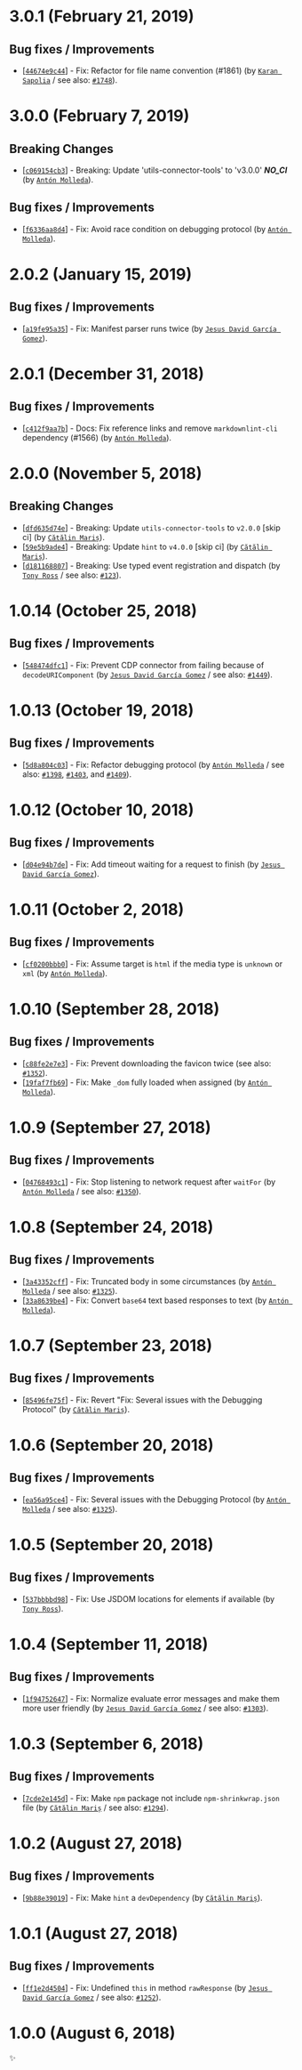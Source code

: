 # 3.0.1 (February 21, 2019)

## Bug fixes / Improvements

* [[`44674e9c44`](https://github.com/webhintio/hint/commit/44674e9c4479cb3f3e3c2e66173437c74481f487)] - Fix: Refactor for file name convention (#1861) (by [`Karan Sapolia`](https://github.com/karansapolia) / see also: [`#1748`](https://github.com/webhintio/hint/issues/1748)).


# 3.0.0 (February 7, 2019)

## Breaking Changes

* [[`c069154cb3`](https://github.com/webhintio/hint/commit/c069154cb3802bb921a2fb1df64694c2263dd9ec)] - Breaking: Update 'utils-connector-tools' to 'v3.0.0' ***NO_CI*** (by [`Antón Molleda`](https://github.com/molant)).

## Bug fixes / Improvements

* [[`f6336aa8d4`](https://github.com/webhintio/hint/commit/f6336aa8d4c05baf58f66c8c6c1880a0105f7392)] - Fix: Avoid race condition on debugging protocol (by [`Antón Molleda`](https://github.com/molant)).


# 2.0.2 (January 15, 2019)

## Bug fixes / Improvements

* [[`a19fe95a35`](https://github.com/webhintio/hint/commit/a19fe95a35c6a44411d1f24c06dbbd6b782a7904)] - Fix: Manifest parser runs twice (by [`Jesus David García Gomez`](https://github.com/sarvaje)).


# 2.0.1 (December 31, 2018)

## Bug fixes / Improvements

* [[`c412f9aa7b`](https://github.com/webhintio/hint/commit/c412f9aa7ba99eb7ef6c20b7c496d629530f3ecf)] - Docs: Fix reference links and remove `markdownlint-cli` dependency (#1566) (by [`Antón Molleda`](https://github.com/molant)).


# 2.0.0 (November 5, 2018)

## Breaking Changes

* [[`dfd635d74e`](https://github.com/webhintio/hint/commit/dfd635d74e0858ac2b7fe9e2ffc6e75a4e6b8578)] - Breaking: Update `utils-connector-tools` to `v2.0.0` [skip ci] (by [`Cătălin Mariș`](https://github.com/alrra)).
* [[`59e5b9ade4`](https://github.com/webhintio/hint/commit/59e5b9ade47698d9bae42106cd93606a451b5a56)] - Breaking: Update `hint` to `v4.0.0` [skip ci] (by [`Cătălin Mariș`](https://github.com/alrra)).
* [[`d181168807`](https://github.com/webhintio/hint/commit/d18116880733897793628f0a8e829de941531d18)] - Breaking: Use typed event registration and dispatch (by [`Tony Ross`](https://github.com/antross) / see also: [`#123`](https://github.com/webhintio/hint/issues/123)).


# 1.0.14 (October 25, 2018)

## Bug fixes / Improvements

* [[`548474dfc1`](https://github.com/webhintio/hint/commit/548474dfc191a1a6e28b21a56ea19dd9017939d1)] - Fix: Prevent CDP connector from failing because of `decodeURIComponent` (by [`Jesus David García Gomez`](https://github.com/sarvaje) / see also: [`#1449`](https://github.com/webhintio/hint/issues/1449)).


# 1.0.13 (October 19, 2018)

## Bug fixes / Improvements

* [[`5d8a804c03`](https://github.com/webhintio/hint/commit/5d8a804c0344a0a10991ff81488fcbc0b700c0da)] - Fix: Refactor debugging protocol (by [`Antón Molleda`](https://github.com/molant) / see also: [`#1398`](https://github.com/webhintio/hint/issues/1398), [`#1403`](https://github.com/webhintio/hint/issues/1403), and [`#1409`](https://github.com/webhintio/hint/issues/1409)).


# 1.0.12 (October 10, 2018)

## Bug fixes / Improvements

* [[`d04e94b7de`](https://github.com/webhintio/hint/commit/d04e94b7dee1ccd3f7c6d9cc7af545f06a40e9b5)] - Fix: Add timeout waiting for a request to finish (by [`Jesus David García Gomez`](https://github.com/sarvaje)).


# 1.0.11 (October 2, 2018)

## Bug fixes / Improvements

* [[`cf0200bbb0`](https://github.com/webhintio/hint/commit/cf0200bbb02827e6ff0a35daa7799117c99b7ae3)] - Fix: Assume target is `html` if the media type is `unknown` or `xml` (by [`Antón Molleda`](https://github.com/molant)).


# 1.0.10 (September 28, 2018)

## Bug fixes / Improvements

* [[`c88fe2e7e3`](https://github.com/webhintio/hint/commit/c88fe2e7e36ba11ab6d7387c119e0818762173a1)] - Fix: Prevent downloading the favicon twice (see also: [`#1352`](https://github.com/webhintio/hint/issues/1352)).
* [[`19faf7fb69`](https://github.com/webhintio/hint/commit/19faf7fb69d1e82f5e5a543f88f0a07289f5eb4b)] - Fix: Make `_dom` fully loaded when assigned (by [`Antón Molleda`](https://github.com/molant)).


# 1.0.9 (September 27, 2018)

## Bug fixes / Improvements

* [[`04768493c1`](https://github.com/webhintio/hint/commit/04768493c1e14eddfd4c11f142b7cd4d4f93c9b0)] - Fix: Stop listening to network request after `waitFor` (by [`Antón Molleda`](https://github.com/molant) / see also: [`#1350`](https://github.com/webhintio/hint/issues/1350)).


# 1.0.8 (September 24, 2018)

## Bug fixes / Improvements

* [[`3a43352cff`](https://github.com/webhintio/hint/commit/3a43352cffc9f48eed7c6454792e577db7ef8daa)] - Fix: Truncated body in some circumstances (by [`Antón Molleda`](https://github.com/molant) / see also: [`#1325`](https://github.com/webhintio/hint/issues/1325)).
* [[`33a8639be4`](https://github.com/webhintio/hint/commit/33a8639be47e72fbb55b6d04ae54107c38e68dfb)] - Fix: Convert `base64` text based responses to text (by [`Antón Molleda`](https://github.com/molant)).


# 1.0.7 (September 23, 2018)

## Bug fixes / Improvements

* [[`85496fe75f`](https://github.com/webhintio/hint/commit/85496fe75f0ec9995a6bded7058881cedca556eb)] - Fix: Revert "Fix: Several issues with the Debugging Protocol" (by [`Cătălin Mariș`](https://github.com/alrra)).


# 1.0.6 (September 20, 2018)

## Bug fixes / Improvements

* [[`ea56a95ce4`](https://github.com/webhintio/hint/commit/ea56a95ce452c136c872dadd9c790b2cc5f9cd06)] - Fix: Several issues with the Debugging Protocol (by [`Antón Molleda`](https://github.com/molant) / see also: [`#1325`](https://github.com/webhintio/hint/issues/1325)).


# 1.0.5 (September 20, 2018)

## Bug fixes / Improvements

* [[`537bbbbd98`](https://github.com/webhintio/hint/commit/537bbbbd98c2269d95ecda08e54aa4a086468183)] - Fix: Use JSDOM locations for elements if available (by [`Tony Ross`](https://github.com/antross)).


# 1.0.4 (September 11, 2018)

## Bug fixes / Improvements

* [[`1f94752647`](https://github.com/webhintio/hint/commit/1f94752647ba7f023ca47931351b3995567d890e)] - Fix: Normalize evaluate error messages and make them more user friendly (by [`Jesus David García Gomez`](https://github.com/sarvaje) / see also: [`#1303`](https://github.com/webhintio/hint/issues/1303)).


# 1.0.3 (September 6, 2018)

## Bug fixes / Improvements

* [[`7cde2e145d`](https://github.com/webhintio/hint/commit/7cde2e145d247ea2dd0a42cbf2aa3a601b223a88)] - Fix: Make `npm` package not include `npm-shrinkwrap.json` file (by [`Cătălin Mariș`](https://github.com/alrra) / see also: [`#1294`](https://github.com/webhintio/hint/issues/1294)).


# 1.0.2 (August 27, 2018)

## Bug fixes / Improvements

* [[`9b88e39019`](https://github.com/webhintio/hint/commit/9b88e390193b2181453e6d1065cc2d112c85a169)] - Fix: Make `hint` a `devDependency` (by [`Cătălin Mariș`](https://github.com/alrra)).


# 1.0.1 (August 27, 2018)

## Bug fixes / Improvements

* [[`ff1e2d4504`](https://github.com/webhintio/hint/commit/ff1e2d4504e9d916edbf36b5a2a8caa368af31ff)] - Fix: Undefined `this` in method `rawResponse` (by [`Jesus David García Gomez`](https://github.com/sarvaje) / see also: [`#1252`](https://github.com/webhintio/hint/issues/1252)).


# 1.0.0 (August 6, 2018)

✨
